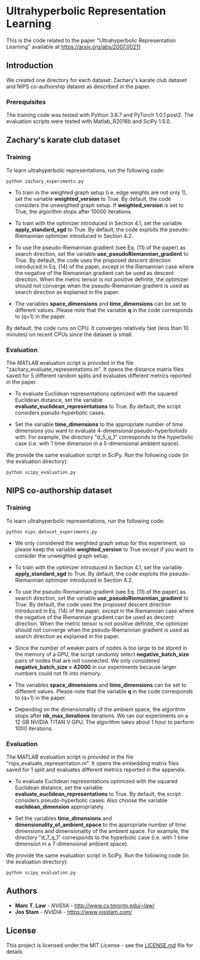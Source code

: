# Ultrahyperbolic Representation Learning

This is the code related to the paper "Ultrahyperbolic Representation Learning" available at https://arxiv.org/abs/2007.00211

## Introduction

We created one directory for each dataset: Zachary's karate club dataset and NIPS co-authorship dataset as described in the paper.

### Prerequisites

The training code was tested with Python 3.6.7 and PyTorch 1.0.1.post2.
The evaluation scripts were tested with Matlab_R2016b and SciPy 1.5.0. 

## Zachary's karate club dataset

### Training 

To learn ultrahyperbolic representations, run the following code:
```
python zachary_experiments.py
```

- To train in the weighted graph setup (i.e. edge weights are not only 1), set the variable **weighted_version** to True. By default, the code considers the unweighted graph setup. 
If **weighted_version** is set to True, the algorithm stops after 10000 iterations.

- To train with the optimizer introduced in Section 4.1, set the variable **apply_standard_sgd** to True. By default, the code exploits the pseudo-Riemannian optimizer introduced in Section 4.2.

- To use the pseudo-Riemannian gradient (see Eq. (11) of the paper) as search direction, set the variable **use_pseudoRiemannian_gradient** to True. By default, the code uses the proposed descent direction introduced in Eq. (14) of the paper, except in the Riemannian case where the negative of the Riemannian gradient can be used as descent direction. 
When the metric tensor is not positive definite, the optimizer should not converge when the pseudo-Riemannian gradient is used as search direction as explained in the paper.

- The variables **space_dimensions** and **time_dimensions** can be set to different values. Please note that the variable **q** in the code corresponds to (q+1) in the paper.

By default, the code runs on CPU. It converges relatively fast (less than 10 minutes) on recent CPUs since the dataset is small. 

### Evaluation

The MATLAB evaluation script is provided in the file "zachary_evaluate_representations.m". It opens the distance matrix files saved for 5 different random splits and evaluates different metrics reported in the paper.

- To evaluate Euclidean representations optimized with the squared Euclidean distance, set the variable **evaluate_euclidean_representations** to True. By default, the script considers pseudo-hyperbolic cases. 

- Set the variable **time_dimensions** to the appropriate number of time dimensions you want to evaluate 4-dimensional pseudo-hyperboloids with. For example, the directory "d_5_q_1" corresponds to the hyperbolic case (i.e. with 1 time dimension in a 5-dimensional ambient space).

We provide the same evaluation script in SciPy. Run the following code (in the evaluation directory):
```
python scipy_evaluation.py
```

## NIPS co-authorship dataset

### Training 

To learn ultrahyperbolic representations, run the following code:
```
python nips_dataset_experiments.py
```

- We only considered the weighted graph setup for this experiment, so please keep the variable **weighted_version** to True except if you want to consider the unweighted graph setup. 

- To train with the optimizer introduced in Section 4.1, set the variable **apply_standard_sgd** to True. By default, the code exploits the pseudo-Riemannian optimizer introduced in Section 4.2.

- To use the pseudo-Riemannian gradient (see Eq. (11) of the paper) as search direction, set the variable **use_pseudoRiemannian_gradient** to True. By default, the code uses the proposed descent direction introduced in Eq. (14) of the paper, except in the Riemannian case where the negative of the Riemannian gradient can be used as descent direction. 
When the metric tensor is not positive definite, the optimizer should not converge when the pseudo-Riemannian gradient is used as search direction as explained in the paper.

- Since the number of weaker pairs of nodes is too large to be stored in the memory of a GPU, the script randomly select **negative_batch_size** pairs of nodes that are not connected. 
We only considered **negative_batch_size = 42000** in our experiments because larger numbers could not fit into memory.

- The variables **space_dimensions** and **time_dimensions** can be set to different values. Please note that the variable **q** in the code corresponds to (q+1) in the paper.

- Depending on the dimensionality of the ambient space, the algorithm stops after **nb_max_iterations** iterations. We ran our experiments on a 12 GB NVIDIA TITAN V GPU. The algorithm takes about 1 hour to perform 1000 iterations.

### Evaluation

The MATLAB evaluation script is provided in the file "nips_evaluate_representation.m". It opens the embedding matrix files saved for 1 split and evaluates different metrics reported in the appendix.

- To evaluate Euclidean representations optimized with the squared Euclidean distance, set the variable **evaluate_euclidean_representations** to True. By default, the script considers pseudo-hyperbolic cases. Also choose the variable **euclidean_dimension** appropriately.

- Set the variables **time_dimensions** and **dimensionality_of_ambient_space** to the appropriate number of time dimensions and dimensionality of the ambient space. For example, the directory "d_7_q_1" corresponds to the hyperbolic case (i.e. with 1 time dimension in a 7-dimensional ambient space).

We provide the same evaluation script in SciPy. Run the following code (in the evaluation directory):
```
python scipy_evaluation.py
```

## Authors

* **Marc T. Law** - *NVIDIA* - http://www.cs.toronto.edu/~law/
* **Jos Stam** - *NVIDIA* - https://www.josstam.com/

## License

This project is licensed under the MIT License - see the [LICENSE.md](LICENSE.md) file for details
